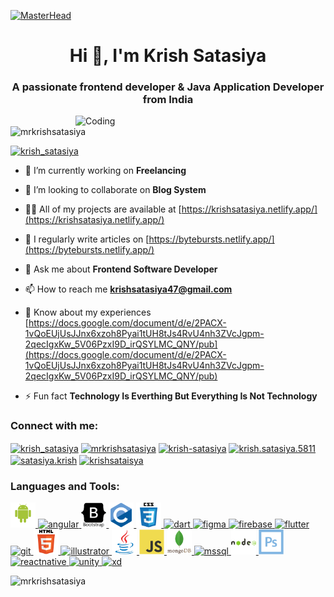 [![MasterHead](https://github.com/MrKrishSatasiya/Krish_Satasiya_Website/blob/main/static/Cover.png)](https://rishavchanda.io)
<h1 align="center">Hi 👋, I'm Krish Satasiya</h1>
<h3 align="center">A passionate frontend developer & Java Application Developer from India</h3>
<img align="right" alt="Coding" width="400" src="https://img.freepik.com/premium-vector/young-man-writing-code-desktop-computer-software-developer-work-programming_625536-3102.jpg"></img>

<p align="left"> <img src="https://komarev.com/ghpvc/?username=mrkrishsatasiya&label=Profile%20views&color=0e75b6&style=flat" alt="mrkrishsatasiya" /> </p>

<p align="left"> <a href="https://twitter.com/krish_satasiya" target="blank"><img src="https://img.shields.io/twitter/follow/krish_satasiya?logo=twitter&style=for-the-badge" alt="krish_satasiya" /></a> </p>

- 🔭 I’m currently working on **Freelancing**

- 👯 I’m looking to collaborate on **Blog System**

- 👨‍💻 All of my projects are available at [https://krishsatasiya.netlify.app/](https://krishsatasiya.netlify.app/)

- 📝 I regularly write articles on [https://bytebursts.netlify.app/](https://bytebursts.netlify.app/)

- 💬 Ask me about **Frontend Software Developer**

- 📫 How to reach me **krishsatasiya47@gmail.com**

- 📄 Know about my experiences [https://docs.google.com/document/d/e/2PACX-1vQoEUjUsJJnx6xzoh8Pyai1tUH8tJs4RvU4nh3ZVcJgpm-2qecIgxKw_5V06PzxI9D_irQSYLMC_QNY/pub](https://docs.google.com/document/d/e/2PACX-1vQoEUjUsJJnx6xzoh8Pyai1tUH8tJs4RvU4nh3ZVcJgpm-2qecIgxKw_5V06PzxI9D_irQSYLMC_QNY/pub)

- ⚡ Fun fact **Technology Is Everthing But Everything Is Not Technology**

<h3 align="left">Connect with me:</h3>
<p align="left">
<a href="https://twitter.com/krish_satasiya" target="blank"><img align="center" src="https://raw.githubusercontent.com/rahuldkjain/github-profile-readme-generator/master/src/images/icons/Social/twitter.svg" alt="krish_satasiya" height="30" width="40" /></a>
<a href="https://linkedin.com/in/mrkrishsatasiya" target="blank"><img align="center" src="https://raw.githubusercontent.com/rahuldkjain/github-profile-readme-generator/master/src/images/icons/Social/linked-in-alt.svg" alt="mrkrishsatasiya" height="30" width="40" /></a>
<a href="https://stackoverflow.com/users/krish-satasiya" target="blank"><img align="center" src="https://raw.githubusercontent.com/rahuldkjain/github-profile-readme-generator/master/src/images/icons/Social/stack-overflow.svg" alt="krish-satasiya" height="30" width="40" /></a>
<a href="https://fb.com/krish.satasiya.5811" target="blank"><img align="center" src="https://raw.githubusercontent.com/rahuldkjain/github-profile-readme-generator/master/src/images/icons/Social/facebook.svg" alt="krish.satasiya.5811" height="30" width="40" /></a>
<a href="https://instagram.com/satasiya.krish" target="blank"><img align="center" src="https://raw.githubusercontent.com/rahuldkjain/github-profile-readme-generator/master/src/images/icons/Social/instagram.svg" alt="satasiya.krish" height="30" width="40" /></a>
<a href="https://www.youtube.com/c/krishsataisya" target="blank"><img align="center" src="https://raw.githubusercontent.com/rahuldkjain/github-profile-readme-generator/master/src/images/icons/Social/youtube.svg" alt="krishsataisya" height="30" width="40" /></a>
</p>

<h3 align="left">Languages and Tools:</h3>
<p align="left"> <a href="https://developer.android.com" target="_blank" rel="noreferrer"> <img src="https://raw.githubusercontent.com/devicons/devicon/master/icons/android/android-original-wordmark.svg" alt="android" width="40" height="40"/> </a> <a href="https://angular.io" target="_blank" rel="noreferrer"> <img src="https://angular.io/assets/images/logos/angular/angular.svg" alt="angular" width="40" height="40"/> </a> <a href="https://getbootstrap.com" target="_blank" rel="noreferrer"> <img src="https://raw.githubusercontent.com/devicons/devicon/master/icons/bootstrap/bootstrap-plain-wordmark.svg" alt="bootstrap" width="40" height="40"/> </a> <a href="https://www.cprogramming.com/" target="_blank" rel="noreferrer"> <img src="https://raw.githubusercontent.com/devicons/devicon/master/icons/c/c-original.svg" alt="c" width="40" height="40"/> </a> <a href="https://www.w3schools.com/css/" target="_blank" rel="noreferrer"> <img src="https://raw.githubusercontent.com/devicons/devicon/master/icons/css3/css3-original-wordmark.svg" alt="css3" width="40" height="40"/> </a> <a href="https://dart.dev" target="_blank" rel="noreferrer"> <img src="https://www.vectorlogo.zone/logos/dartlang/dartlang-icon.svg" alt="dart" width="40" height="40"/> </a> <a href="https://www.figma.com/" target="_blank" rel="noreferrer"> <img src="https://www.vectorlogo.zone/logos/figma/figma-icon.svg" alt="figma" width="40" height="40"/> </a> <a href="https://firebase.google.com/" target="_blank" rel="noreferrer"> <img src="https://www.vectorlogo.zone/logos/firebase/firebase-icon.svg" alt="firebase" width="40" height="40"/> </a> <a href="https://flutter.dev" target="_blank" rel="noreferrer"> <img src="https://www.vectorlogo.zone/logos/flutterio/flutterio-icon.svg" alt="flutter" width="40" height="40"/> </a> <a href="https://git-scm.com/" target="_blank" rel="noreferrer"> <img src="https://www.vectorlogo.zone/logos/git-scm/git-scm-icon.svg" alt="git" width="40" height="40"/> </a> <a href="https://www.w3.org/html/" target="_blank" rel="noreferrer"> <img src="https://raw.githubusercontent.com/devicons/devicon/master/icons/html5/html5-original-wordmark.svg" alt="html5" width="40" height="40"/> </a> <a href="https://www.adobe.com/in/products/illustrator.html" target="_blank" rel="noreferrer"> <img src="https://www.vectorlogo.zone/logos/adobe_illustrator/adobe_illustrator-icon.svg" alt="illustrator" width="40" height="40"/> </a> <a href="https://www.java.com" target="_blank" rel="noreferrer"> <img src="https://raw.githubusercontent.com/devicons/devicon/master/icons/java/java-original.svg" alt="java" width="40" height="40"/> </a> <a href="https://developer.mozilla.org/en-US/docs/Web/JavaScript" target="_blank" rel="noreferrer"> <img src="https://raw.githubusercontent.com/devicons/devicon/master/icons/javascript/javascript-original.svg" alt="javascript" width="40" height="40"/> </a> <a href="https://www.mongodb.com/" target="_blank" rel="noreferrer"> <img src="https://raw.githubusercontent.com/devicons/devicon/master/icons/mongodb/mongodb-original-wordmark.svg" alt="mongodb" width="40" height="40"/> </a> <a href="https://www.microsoft.com/en-us/sql-server" target="_blank" rel="noreferrer"> <img src="https://www.svgrepo.com/show/303229/microsoft-sql-server-logo.svg" alt="mssql" width="40" height="40"/> </a> <a href="https://nodejs.org" target="_blank" rel="noreferrer"> <img src="https://raw.githubusercontent.com/devicons/devicon/master/icons/nodejs/nodejs-original-wordmark.svg" alt="nodejs" width="40" height="40"/> </a> <a href="https://www.photoshop.com/en" target="_blank" rel="noreferrer"> <img src="https://raw.githubusercontent.com/devicons/devicon/master/icons/photoshop/photoshop-line.svg" alt="photoshop" width="40" height="40"/> </a> <a href="https://reactnative.dev/" target="_blank" rel="noreferrer"> <img src="https://reactnative.dev/img/header_logo.svg" alt="reactnative" width="40" height="40"/> </a> <a href="https://unity.com/" target="_blank" rel="noreferrer"> <img src="https://www.vectorlogo.zone/logos/unity3d/unity3d-icon.svg" alt="unity" width="40" height="40"/> </a> <a href="https://www.adobe.com/products/xd.html" target="_blank" rel="noreferrer"> <img src="https://cdn.worldvectorlogo.com/logos/adobe-xd.svg" alt="xd" width="40" height="40"/> </a> </p>

<p><img align="left" src="https://github-readme-stats.vercel.app/api/top-langs?username=mrkrishsatasiya&show_icons=true&locale=en&layout=compact" alt="mrkrishsatasiya" /></p>
